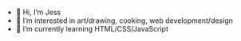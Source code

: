 - 👋 Hi, I’m Jess
- 👀 I’m interested in art/drawing, cooking, web development/design
- 🌱 I’m currently learning HTML/CSS/JavaScript

<!---
nuggetts/nuggetts is a ✨ special ✨ repository because its `README.md` (this file) appears on your GitHub profile.
You can click the Preview link to take a look at your changes.
--->
